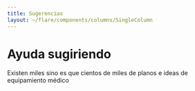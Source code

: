```yaml
---
title: Sugerencias
layout: ~/flare/components/columns/SingleColumn
---
```


# Ayuda sugiriendo

Existen miles sino es que cientos de miles de planos e ideas de equipamiento
 médico

<suggestion-form></suggestion-form>
